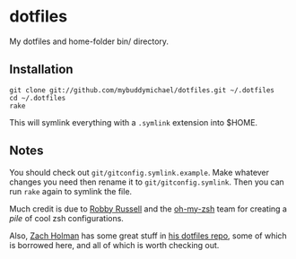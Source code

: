 dotfiles
========

My dotfiles and home-folder bin/ directory.

## Installation

    git clone git://github.com/mybuddymichael/dotfiles.git ~/.dotfiles
    cd ~/.dotfiles
    rake

This will symlink everything with a `.symlink` extension into $HOME.

## Notes

You should check out `git/gitconfig.symlink.example`. Make whatever changes you
need then rename it to `git/gitconfig.symlink`. Then you can run `rake` again
to symlink the file.

Much credit is due to [Robby Russell] and the [oh-my-zsh] team for creating a
*pile* of cool zsh configurations.

Also, [Zach Holman] has some great stuff in [his dotfiles repo], some of which
is borrowed here, and all of which is worth checking out.


[Robby Russell]: https://github.com/robbyrussell
[oh-my-zsh]: https://github.com/robbyrussell/oh-my-zsh
[Zach Holman]: https://github.com/holman
[his dotfiles repo]: https://github.com/holman/dotfiles
